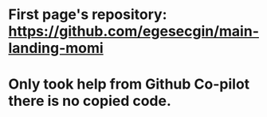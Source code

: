 # First page's repository: https://github.com/egesecgin/main-landing-momi
# Only took help from Github Co-pilot there is no copied code.
